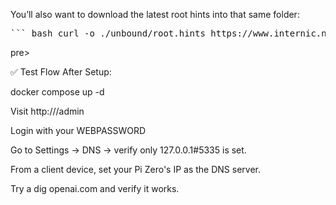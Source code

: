 You’ll also want to download the latest root hints into that same folder:

<pre>``` bash curl -o ./unbound/root.hints https://www.internic.net/domain/named.root ```</pre>pre>

✅ Test Flow After Setup:

docker compose up -d

Visit http://<pi-zero-ip>/admin

Login with your WEBPASSWORD

Go to Settings → DNS → verify only 127.0.0.1#5335 is set.

From a client device, set your Pi Zero's IP as the DNS server.

Try a dig openai.com and verify it works.
